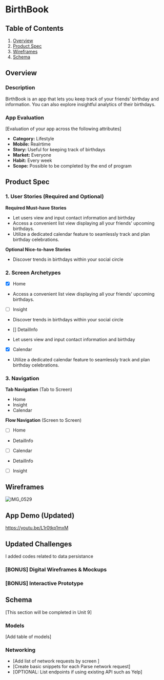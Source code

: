 # BirthBook

## Table of Contents

1. [Overview](#Overview)
2. [Product Spec](#Product-Spec)
3. [Wireframes](#Wireframes)
4. [Schema](#Schema)

## Overview

### Description

BirthBook is an app that lets you keep track of your friends' birthday and information. You can also explore insightful analytics of their birthdays.

### App Evaluation

[Evaluation of your app across the following attributes]
- **Category:** Lifestyle
- **Mobile:** Realrtime
- **Story:** Useful for keeping track of birthdays
- **Market:** Everyone
- **Habit:** Every week
- **Scope:** Possible to be completed by the end of program

## Product Spec

### 1. User Stories (Required and Optional)

**Required Must-have Stories**

* Let users view and input contact information and birthday
* Access a convenient list view displaying all your friends' upcoming birthdays.
* Utilize a dedicated calendar feature to seamlessly track and plan birthday celebrations.

**Optional Nice-to-have Stories**

* Discover trends in birthdays within your social circle

### 2. Screen Archetypes

- [x] Home
* Access a convenient list view displaying all your friends' upcoming birthdays.
- [ ] Insight
* Discover trends in birthdays within your social circle
- [] DetailInfo
* Let users view and input contact information and birthday
- [x] Calendar
* Utilize a dedicated calendar feature to seamlessly track and plan birthday celebrations.

### 3. Navigation

**Tab Navigation** (Tab to Screen)

* Home
* Insight
* Calendar

**Flow Navigation** (Screen to Screen)

- [ ] Home
* DetailInfo
- [ ] Calendar
* DetailInfo
- [ ] Insight

## Wireframes

![IMG_0529](https://github.com/hqdatt/BirthBook/assets/134716435/c9477b6b-169d-4ac1-aba5-639bf466d616)

## App Demo (Updated)

https://youtu.be/L1r0tkp1mxM

## Updated Challenges 

I added codes related to data persistance

### [BONUS] Digital Wireframes & Mockups

### [BONUS] Interactive Prototype

## Schema 

[This section will be completed in Unit 9]

### Models

[Add table of models]

### Networking

- [Add list of network requests by screen ]
- [Create basic snippets for each Parse network request]
- [OPTIONAL: List endpoints if using existing API such as Yelp]
